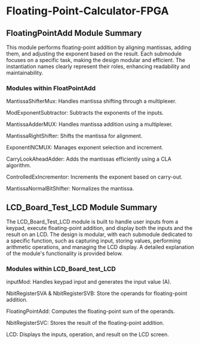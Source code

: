 # Floating-Point-Calculator-FPGA

## FloatingPointAdd Module Summary

This module performs floating-point addition by aligning mantissas, adding them, and adjusting the exponent based on the result. Each submodule focuses on a specific task, making the design modular and efficient. The instantiation names clearly represent their roles, enhancing readability and maintainability.

### Modules within FloatPointAdd

MantissaShifterMux: Handles mantissa shifting through a multiplexer.

ModExponentSubtractor: Subtracts the exponents of the inputs.

MantissaAdderMUX: Handles mantissa addition using a multiplexer.

MantissaRightShifter: Shifts the mantissa for alignment.

ExponentINCMUX: Manages exponent selection and increment.

CarryLookAheadAdder: Adds the mantissas efficiently using a CLA algorithm.

ControlledExIncrementor: Increments the exponent based on carry-out.

MantissaNormalBitShifter: Normalizes the mantissa.



## LCD_Board_Test_LCD Module Summary

The LCD_Board_Test_LCD module is built to handle user inputs from a keypad, execute floating-point addition, and display both the inputs and the result on an LCD. The design is modular, with each submodule dedicated to a specific function, such as capturing input, storing values, performing arithmetic operations, and managing the LCD display. A detailed explanation of the module's functionality is provided below.

### Modules within LCD_Board_test_LCD
inputMod: Handles keypad input and generates the input value (A).

NbitRegisterSVA & NbitRegisterSVB: Store the operands for floating-point addition.

FloatingPointAdd: Computes the floating-point sum of the operands.

NbitRegisterSVC: Stores the result of the floating-point addition.

LCD: Displays the inputs, operation, and result on the LCD screen.
